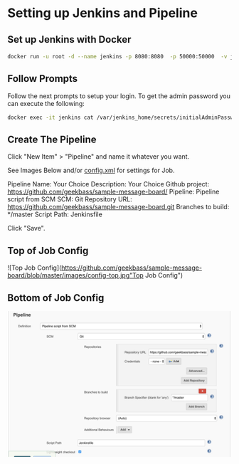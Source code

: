 # Setting up Jenkins and Pipeline

## Set up Jenkins with Docker
```bash 
docker run -u root -d --name jenkins -p 8080:8080  -p 50000:50000  -v jenkins-data:/var/jenkins_home  -v /var/run/docker.sock:/var/run/docker.sock  jenkinsci/blueocean
```
## Follow Prompts
Follow the next prompts to setup your login. To get the admin password you can execute the following:

```bash 
docker exec -it jenkins cat /var/jenkins_home/secrets/initialAdminPassword
```

## Create The Pipeline
Click "New Item" > "Pipeline" and name it whatever you want.

See Images Below and/or [config.xml](https://github.com/geekbass/sample-message-board/blob/master/jenkins/config.xml) for settings for Job.

Pipeline Name: Your Choice
Description: Your Choice
Github project: https://github.com/geekbass/sample-message-board/
Pipeline: Pipeline script from SCM
SCM: Git
Repository URL: https://github.com/geekbass/sample-message-board.git
Branches to build: */master
Script Path: Jenkinsfile

Click "Save".

## Top of Job Config
![Top Job Config](https://github.com/geekbass/sample-message-board/blob/master/images/config-top.jpg"Top Job Config")

## Bottom of Job Config
![Bottom Job Config](https://github.com/geekbass/sample-message-board/blob/master/images/config-bottom.jpg "Bottom Job Config")


